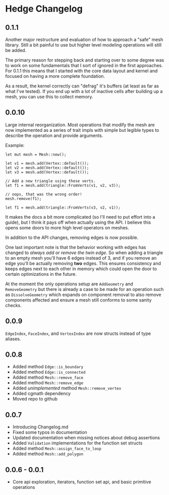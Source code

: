 # Hedge Changelog

## 0.1.1

Another major restructure and evaluation of how to approach a "safe" mesh library. Still a bit painful to use but higher level modeling operations will still be added.

The primary reason for stepping back and starting over to some degree was to work on some fundamentals that I sort of ignored in the first approaches. For 0.1.1 this means that I started with the core data layout and kernel and focused on having a more complete foundation.  

As a result, the kernel correctly can "defrag" it's buffers (at least as far as what I've tested). If you end up with a lot of inactive cells after building up a mesh, you can use this to collect memory.

## 0.0.10

Large internal reorganization. Most operations that modify the mesh are now implemented as a series of trait impls with simple but legible types to describe the operation and provide arguments.

Example:

    let mut mesh = Mesh::new();

    let v1 = mesh.add(Vertex::default());
    let v2 = mesh.add(Vertex::default());
    let v3 = mesh.add(Vertex::default());

    // Add a new triangle using these verts.
    let f1 = mesh.add(triangle::FromVerts(v1, v2, v3));

    // oops, that was the wrong order!
    mesh.remove(f1);

    let f1 = mesh.add(triangle::FromVerts(v3, v2, v1));

It makes the docs a bit more complicated (so I'll need to put effort into a guide), but I think it pays off when actually using the API. I believe this opens some doors to more high level operators on meshes.

In addition to the API changes, removing edges is now possible.

One last important note is that the behavior working with edges has changed to *always add or remove the twin edge*. So when adding a triangle to an empty mesh you'll have 6 edges instead of 3, and if you remove an edge you'll be actually removing **two** edges. This ensures consistency and keeps edges next to each other in memory which could open the door to certain optimizations in the future.

At the moment the only operations setup are `AddGeometry` and `RemoveGeometry` but there is already a case to be made for an operation such as `DissolveGeometry` which expands on component removal to also remove components affected and ensure a mesh still conforms to some sanity checks.

## 0.0.9

`EdgeIndex`, `FaceIndex`, and `VertexIndex` are now structs instead of type aliases.

## 0.0.8

- Added method `Edge::is_boundary`
- Added method `Edge::is_connected`
- Added method `Mesh::remove_face`
- Added method `Mesh::remove_edge`
- Added *unimplemented* method `Mesh::remove_vertex`
- Added cgmath dependency
- Moved repo to github

## 0.0.7

- Introducing Changelog.md
- Fixed some typos in documentation
- Updated documentation when missing notices about debug assertions
- Added `Validation` implementations for the function set structs
- Added method `Mesh::assign_face_to_loop`
- Added method `Mesh::add_polygon`

## 0.0.6 - 0.0.1

- Core api exploration, iterators, function set api, and basic primitive operations
